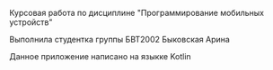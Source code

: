 Курсовая работа по дисциплине "Программирование мобильных устройств"


Выполнила студентка группы БВТ2002 Быковская Арина 


Данное приложение написано на языкке Kotlin
